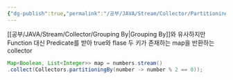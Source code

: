 ```yaml
---
{"dg-publish":true,"permalink":"/공부/JAVA/Stream/Collector/Partitioning By/","dgPassFrontmatter":true}
---
```


[[공부/JAVA/Stream/Collector/Grouping By\|Grouping By]]와 유사하지만 Function 대신 Predicate를 받아 true와 flase 두 키가 존재하는 map을 반환하는 collector

````java
Map<Boolean, List<Integer>> map = numbers.stream()
.collect(Collectors.partitioningBy(number -> number % 2 == 0));
````